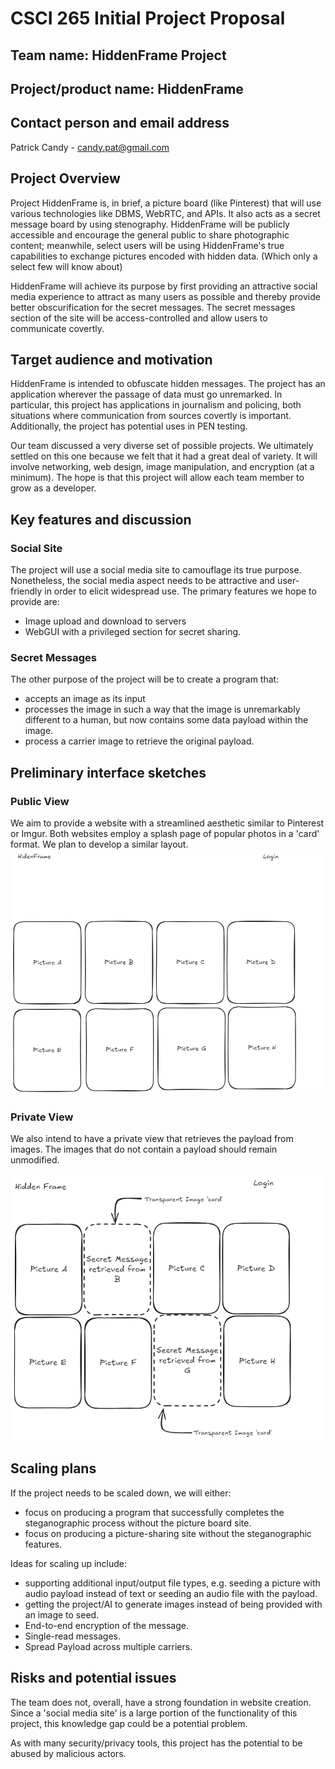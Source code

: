 
# CSCI 265 Initial Project Proposal

## Team name: HiddenFrame Project

## Project/product name: HiddenFrame

## Contact person and email address

Patrick Candy - candy.pat@gmail.com

## Project Overview

Project HiddenFrame is, in brief, a picture board (like Pinterest) that will use various technologies like DBMS, WebRTC, and APIs. It also acts as a secret message board by using stenography. HiddenFrame will be publicly accessible and encourage the general public to share photographic content; meanwhile, select users will be using HiddenFrame's true capabilities to exchange pictures encoded with hidden data. (Which only a select few will know about)

HiddenFrame will achieve its purpose by first providing an attractive social media experience to attract as many users as possible and thereby provide better obscurification for the secret messages. The secret messages section of the site will be access-controlled and allow users to communicate covertly.

## Target audience and motivation

HiddenFrame is intended to obfuscate hidden messages. The project has an application wherever the passage of data must go unremarked. In particular, this project has applications in journalism and policing, both situations where communication from sources covertly is important. Additionally, the project has potential uses in PEN testing.

Our team discussed a very diverse set of possible projects. We ultimately settled on this one because we felt that it had a great deal of variety. It will involve networking, web design, image manipulation, and encryption (at a minimum). The hope is that this project will allow each team member to grow as a developer. 

## Key features and discussion

### Social Site

The project will use a social media site to camouflage its true purpose. Nonetheless, the social media aspect needs to be attractive and user-friendly in order to elicit widespread use. The primary features we hope to provide are:
- Image upload and download to servers
- WebGUI with a privileged section for secret sharing.

### Secret Messages

The other purpose of the project will be to create a program that: 
- accepts an image as its input 
- processes the image in such a way that the image is unremarkably different to a human, but now contains some data payload within the image.
- process a carrier image to retrieve the original payload. 

## Preliminary interface sketches

### Public View
We aim to provide a website with a streamlined aesthetic similar to Pinterest or Imgur. Both websites employ a splash page of popular photos in a 'card' format. We plan to develop a similar layout.
![Public View](./resources/images/HiddenFrame%20Public%20View.png)

### Private View
We also intend to have a private view that retrieves the payload from images. The images that do not contain a payload should remain unmodified. 

![Private View](./resources/images/HiddenFrame%20Private%20View.png)

## Scaling plans

If the project needs to be scaled down, we will either: 
- focus on producing a program that successfully completes the steganographic process without the picture board site.
- focus on producing a picture-sharing site without the steganographic features.

Ideas for scaling up include: 
- supporting additional input/output file types, e.g. seeding a picture with audio payload instead of text or seeding an audio file with the payload. 
- getting the project/AI to generate images instead of being provided with an image to seed.
- End-to-end encryption of the message. 
- Single-read messages.
- Spread Payload across multiple carriers. 


## Risks and potential issues

The team does not, overall, have a strong foundation in website creation. Since a 'social media site' is a large portion of the functionality of this project, this knowledge gap could be a potential problem. 

As with many security/privacy tools, this project has the potential to be abused by malicious actors. 
